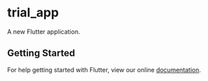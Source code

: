 # trial_app

A new Flutter application.

## Getting Started

For help getting started with Flutter, view our online
[documentation](https://flutter.io/).
